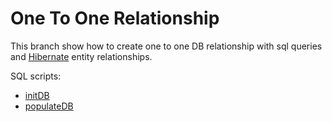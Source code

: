 # One To One Relationship

This branch show how to create one to one DB relationship with sql queries and [Hibernate](http://hibernate.org/) entity relationships.

SQL scripts:
* [initDB](src/main/resources/initDB.sql)
* [populateDB](src/main/resources/populateDB.sql)
